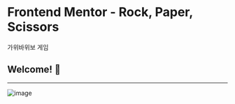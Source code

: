 
# Frontend Mentor - Rock, Paper, Scissors
가위바위보 게임

## Welcome! 👋
_________________________________________________________________________________________________________________
![image](https://user-images.githubusercontent.com/73218962/152630994-02e05471-65a2-4023-a842-2903ba49694f.png)
